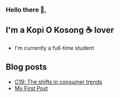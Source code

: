 ### Hello there 👋,

## I'm a Kopi O Kosong ☕ lover
- I'm currently a full-time student


## Blog posts
<!-- BLOG-POST-LIST:START -->
- [C19: The shifts in consumer trends](https://rwzc.herokuapp.com/c19-the-shifts-in-consumer-trends/)
- [My First Post](https://rwzc.herokuapp.com/my-first-post/)
<!-- BLOG-POST-LIST:END -->
